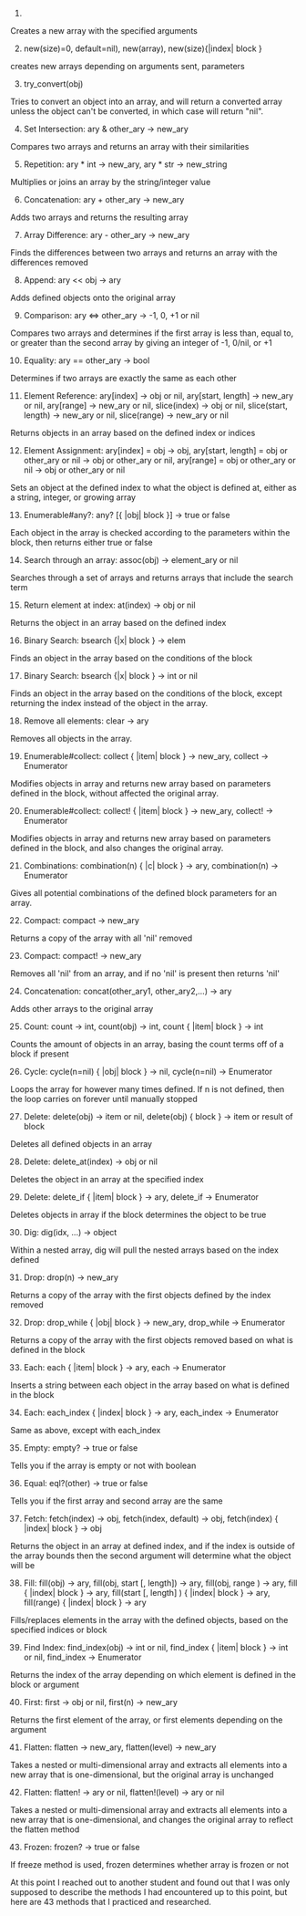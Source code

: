 1. [](*args)

Creates a new array with the specified arguments

2. new(size)=0, default=nil), new(array), new(size){|index| block }

creates new arrays depending on arguments sent, parameters

3. try_convert(obj)

Tries to convert an object into an array, and will return a converted array unless the object can't be converted, in which case will return "nil".

4. Set Intersection: ary & other_ary -> new_ary

Compares two arrays and returns an array with their similarities

5. Repetition: ary * int -> new_ary, ary * str -> new_string

Multiplies or joins an array by the string/integer value

6. Concatenation: ary + other_ary -> new_ary

Adds two arrays and returns the resulting array

7. Array Difference: ary - other_ary -> new_ary

Finds the differences between two arrays and returns an array with the differences removed

8. Append: ary << obj -> ary

Adds defined objects onto the original array

9. Comparison: ary <=> other_ary -> -1, 0, +1 or nil

Compares two arrays and determines if the first array is less than, equal to, or greater than the second array by giving an integer of -1, 0/nil, or +1

10. Equality: ary == other_ary -> bool

Determines if two arrays are exactly the same as each other

11. Element Reference: ary[index] -> obj or nil, ary[start, length] -> new_ary or nil, ary[range] -> new_ary or nil, slice(index) -> obj or nil, slice(start, length) -> new_ary or nil, slice(range) -> new_ary or nil

Returns objects in an array based on the defined index or indices

12. Element Assignment: ary[index] = obj -> obj, ary[start, length] = obj or other_ary or nil -> obj or other_ary or nil, ary[range] = obj or other_ary or nil -> obj or other_ary or nil

Sets an object at the defined index to what the object is defined at, either as a string, integer, or growing array

13. Enumerable#any?: any? [{ |obj| block }] -> true or false

Each object in the array is checked according to the parameters within the block, then returns either true or false

14. Search through an array: assoc(obj) -> element_ary or nil

Searches through a set of arrays and returns arrays that include the search term

15. Return element at index: at(index) -> obj or nil

Returns the object in an array based on the defined index

16. Binary Search: bsearch {|x| block } -> elem

Finds an object in the array based on the conditions of the block

17. Binary Search: bsearch {|x| block } -> int or nil

Finds an object in the array based on the conditions of the block, except returning the index instead of the object in the array.

18. Remove all elements: clear -> ary

Removes all objects in the array.

19. Enumerable#collect: collect { |item| block } -> new_ary, collect -> Enumerator

Modifies objects in array and returns new array based on parameters defined in the block, without affected the original array.

20. Enumerable#collect: collect! { |item| block } -> new_ary, collect! -> Enumerator

Modifies objects in array and returns new array based on parameters defined in the block, and also changes the original array.

21. Combinations: combination(n) { |c| block } -> ary, combination(n) -> Enumerator

Gives all potential combinations of the defined block parameters for an array.

22. Compact: compact -> new_ary

Returns a copy of the array with all 'nil' removed

23. Compact: compact! -> new_ary

Removes all 'nil' from an array, and if no 'nil' is present then returns 'nil'

24. Concatenation: concat(other_ary1, other_ary2,...) -> ary

Adds other arrays to the original array

25. Count: count -> int, count(obj) -> int, count { |item| block } -> int

Counts the amount of objects in an array, basing the count terms off of a block if present

26. Cycle:  cycle(n=nil) { |obj| block } -> nil, cycle(n=nil) -> Enumerator

Loops the array for however many times defined. If n is not defined, then the loop carries on forever until manually stopped

27. Delete: delete(obj) -> item or nil, delete(obj) { block } -> item or result of block

Deletes all defined objects in an array

28. Delete: delete_at(index) -> obj or nil

Deletes the object in an array at the specified index

29. Delete: delete_if { |item| block } -> ary, delete_if -> Enumerator

Deletes objects in array if the block determines the object to be true

30. Dig: dig(idx, ...) -> object

Within a nested array, dig will pull the nested arrays based on the index defined

31. Drop: drop(n) -> new_ary

Returns a copy of the array with the first objects defined by the index removed

32. Drop: drop_while { |obj| block } -> new_ary, drop_while -> Enumerator

Returns a copy of the array with the first objects removed based on what is defined in the block

33. Each: each { |item| block } -> ary, each -> Enumerator

Inserts a string between each object in the array based on what is defined in the block

34. Each: each_index { |index| block } -> ary, each_index -> Enumerator

Same as above, except with each_index

35. Empty: empty? -> true or false

Tells you if the array is empty or not with boolean

36. Equal: eql?(other) -> true or false

Tells you if the first array and second array are the same

37. Fetch: fetch(index) -> obj, fetch(index, default) -> obj, fetch(index) { |index| block } -> obj

Returns the object in an array at defined index, and if the index is outside of the array bounds then the second argument will determine what the object will be

38. Fill: fill(obj) -> ary, fill(obj, start [, length]) -> ary, fill(obj, range ) -> ary, fill { |index| block } -> ary, fill(start [, length] ) { |index| block } -> ary, fill(range) { |index| block } -> ary

Fills/replaces elements in the array with the defined objects, based on the specified indices or block

39. Find Index: find_index(obj) -> int or nil, find_index { |item| block } -> int or nil, find_index -> Enumerator

Returns the index of the array depending on which element is defined in the block or argument

40. First: first -> obj or nil, first(n) -> new_ary

Returns the first element of the array, or first elements depending on the argument

41. Flatten: flatten -> new_ary, flatten(level) -> new_ary

Takes a nested or multi-dimensional array and extracts all elements into a new array that is one-dimensional, but the original array is unchanged

42. Flatten: flatten! -> ary or nil, flatten!(level) -> ary or nil

Takes a nested or multi-dimensional array and extracts all elements into a new array that is one-dimensional, and changes the original array to reflect the flatten method

43. Frozen: frozen? -> true or false

If freeze method is used, frozen determines whether array is frozen or not

At this point I reached out to another student and found out that I was only supposed to describe the methods I had encountered up to this point, but here are 43 methods that I practiced and researched.
